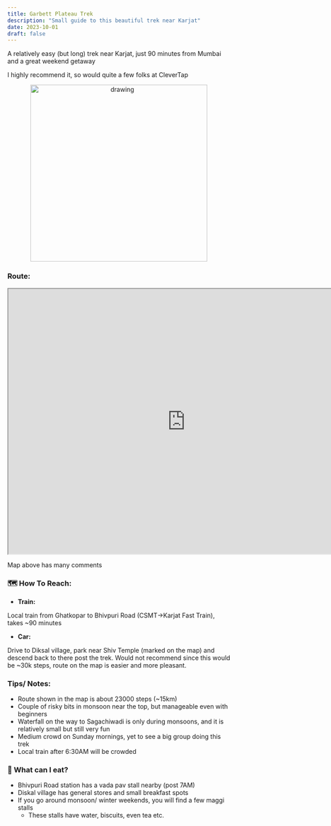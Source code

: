 ```yaml
---
title: Garbett Plateau Trek
description: "Small guide to this beautiful trek near Karjat"
date: 2023-10-01
draft: false
---
```

<meta property="og:image" content="/images/garbett.jpeg"></meta>

A relatively easy (but long) trek near Karjat, just 90 minutes from Mumbai and a great weekend getaway

I highly recommend it, so would quite a few folks at CleverTap

<div style="text-align: center;">
<img src="/images/garbett.jpeg" alt="drawing" style="width:400px;"/>
</div>

### Route:

<iframe src="https://www.google.com/maps/d/u/1/embed?mid=1ZHN1YYAUOioOPrRAUu8utBWLvksG_zk&ehbc=2E312F" width="800" height="600"></iframe>

Map above has many comments

### 🗺️ How To Reach:

- <b>Train:</b>

Local train from Ghatkopar to Bhivpuri Road (CSMT→Karjat Fast Train), takes ~90 minutes

- <b>Car:</b>

Drive to Diksal village, park near Shiv Temple (marked on the map) and descend back to there post the trek. Would not recommend since this would be ~30k steps, route on the map is easier and more pleasant.

### Tips/ Notes:

- Route shown in the map is about 23000 steps (~15km)
- Couple of risky bits in monsoon near the top, but manageable even with beginners
- Waterfall on the way to Sagachiwadi is only during monsoons, and it is relatively small but still very fun
- Medium crowd on Sunday mornings, yet to see a big group doing this trek
- Local train after 6:30AM will be crowded

### 🍜 What can I eat?

- Bhivpuri Road station has a vada pav stall nearby (post 7AM)
- Diskal village has general stores and small breakfast spots
- If you go around monsoon/ winter weekends, you will find a few maggi stalls
    - These stalls have water, biscuits, even tea etc.

